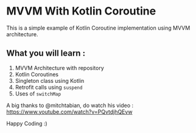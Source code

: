# MVVM With Kotlin Coroutine

This is a simple example of Kotlin Coroutine implementation using MVVM architecture. 

## What you will learn :
1. MVVM Architecture with repository 
2. Kotlin Coroutines
3. Singleton class using Kotlin 
4. Retrofit calls using `suspend`
5. Uses of `switchMap`

A big thanks to @mitchtabian, do watch his video : https://www.youtube.com/watch?v=PQvtdjhQEvw

Happy Coding :)
